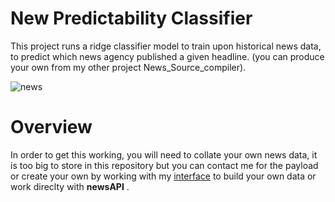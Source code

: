 # New Predictability Classifier
  

This project runs a ridge classifier model to train upon historical news data, to predict which news agency published  a given headline.  (you can produce your own from my other project News_Source_compiler).
  
![news](http://www.parishofpentyrch.org.uk/images/news.jpg)
  

# Overview

In order to get this working, you will need to collate your own news data, it is too big to store in this repository but you can contact me for the payload or create your own by working with my [interface](https://github.com/murchie85/News_Source_compiler) to build your own data or work direclty with **newsAPI** .



